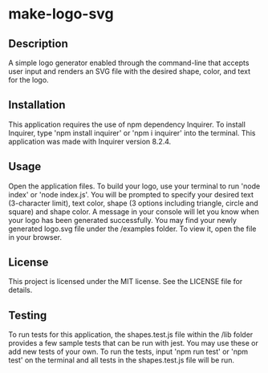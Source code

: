 # make-logo-svg

## Description

A simple logo generator enabled through the command-line that accepts user input and renders an SVG file with the desired shape, color, and text for the logo. 

## Installation

This application requires the use of npm dependency Inquirer. To install Inquirer, type 'npm install inquirer' or 'npm i inquirer' into
the terminal. This application was made with Inquirer version 8.2.4.

## Usage

Open the application files. To build your logo, use your terminal to run 'node index' or 'node index.js'. You will be prompted to specify your desired text (3-character limit), 
text color, shape (3 options including triangle, circle and square) and shape color. A message in your console will let you know when your logo has been generated successfully. 
You may find your newly generated logo.svg file under the /examples folder. To view it, open the file in your browser. 

## License

This project is licensed under the MIT license. See the LICENSE file for details.

## Testing

To run tests for this application, the shapes.test.js file within the /lib folder provides a few sample tests that can be run with jest. You may use these
or add new tests of your own. To run the tests, input 'npm run test' or 'npm test' on the terminal and all tests in the shapes.test.js file will be run. 